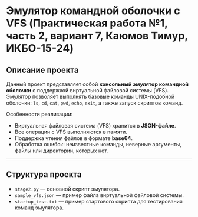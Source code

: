 # Эмулятор командной оболочки с VFS (Практическая работа №1, часть 2, вариант 7, Каюмов Тимур, ИКБО-15-24)

## Описание проекта

Данный проект представляет собой **консольный эмулятор командной оболочки** с поддержкой виртуальной файловой системы (VFS).  
Эмулятор позволяет выполнять базовые команды UNIX-подобной оболочки: `ls`, `cd`, `cat`, `pwd`, `echo`, `exit`, а также запуск скриптов команд.

Особенности реализации:
- Виртуальная файловая система (VFS) хранится в **JSON-файле**.
- Все операции с VFS выполняются в памяти.
- Поддержка чтения файлов в формате **base64**.
- Обработка ошибок: неизвестные команды, неверные аргументы, файлы или директории, которых нет.

---

## Структура проекта

- `stage2.py` — основной скрипт эмулятора.
- `sample_vfs.json` — пример файла виртуальной файловой системы.
- `startup_test.txt` — пример стартового скрипта для тестирования команд эмулятора.